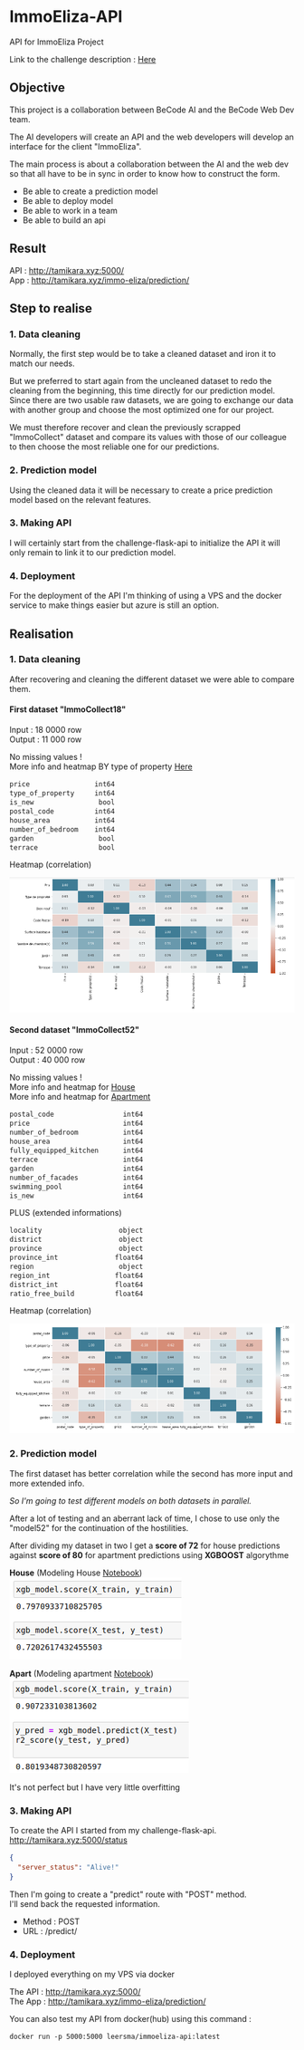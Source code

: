 # ImmoEliza-API

API for ImmoEliza Project

Link to the challenge description :  [Here](https://github.com/becodeorg/CRL-Turing-4.22/blob/master/Projects/4.Prediction_api/README.md)

## Objective
This project is a collaboration between BeCode AI and the BeCode Web Dev team.

The AI developers will create an API and the web developers will develop an interface for the client "ImmoEliza".

The main process is about a collaboration between the AI and the web dev so that all have to be in sync in order to know how to construct the form.

- Be able to create a prediction model
- Be able to deploy model
- Be able to work in a team
- Be able to build an api

## Result

API : http://tamikara.xyz:5000/  
App : http://tamikara.xyz/immo-eliza/prediction/

## Step to realise

### 1. Data cleaning

Normally, the first step would be to take a cleaned dataset and iron it to match our needs.  

But we preferred to start again from the uncleaned dataset to redo the cleaning from the beginning, this time directly for our prediction model.  
Since there are two usable raw datasets, we are going to exchange our data with another group and choose the most optimized one for our project.

We must therefore recover and clean the previously scrapped "ImmoCollect" dataset and compare its values with those of our colleague to then choose the most reliable one for our predictions.

### 2. Prediction model

Using the cleaned data it will be necessary to create a price prediction model based on the relevant features.
### 3. Making API

I will certainly start from the challenge-flask-api to initialize the API it will only remain to link it to our prediction model.

### 4. Deployment

For the deployment of the API I'm thinking of using a VPS and the docker service to make things easier but azure is still an option.

## Realisation

### 1. Data cleaning

After recovering and cleaning the different dataset we were able to compare them.  

#### First dataset "ImmoCollect18"
 
Input : 18 0000 row  
Output : 11 000 row  

No missing values !  
More info and heatmap BY type of property [Here](data-cleaning-IC18.ipynb)

```
price                int64
type_of_property     int64
is_new                bool
postal_code          int64
house_area           int64
number_of_bedroom    int64
garden                bool
terrace               bool
```

Heatmap (correlation) 

![heatmap](./assets/hm1.png "heatmap du dataset ImmoCollect18")

#### Second dataset "ImmoCollect52"
 
Input : 52 0000 row  
Output : 40 000 row  

No missing values !  
More info and heatmap for [House](data-cleaning-IC52house.ipynb)  
More info and heatmap for [Apartment](data-cleaning-IC52apart.ipynb)  

```
postal_code                 int64
price                       int64
number_of_bedroom           int64
house_area                  int64
fully_equipped_kitchen      int64
terrace                     int64
garden                      int64
number_of_facades           int64
swimming_pool               int64
is_new                      int64
```

PLUS (extended informations)

```
locality                   object
district                   object
province                   object
province_int              float64
region                     object
region_int                float64
district_int              float64
ratio_free_build          float64
```

Heatmap (correlation) 

![heatmap](./assets/hm2.png "heatmap du dataset ImmoCollect18")

### 2. Prediction model

The first dataset has better correlation while the second has more input and more extended info.

_So I'm going to test different models on both datasets in parallel._

After a lot of testing and an aberrant lack of time, I chose to use only the "model52" for the continuation of the hostilities.

After dividing my dataset in two I get a **score of 72** for house predictions against **score of 80** for apartment predictions using **XGBOOST** algorythme

__House__ (Modeling House [Notebook](model52house.ipynb))    
![score](./assets/score_h.png "score for house using xgboost")

__Apart__ (Modeling apartment [Notebook](model52apart.ipynb))  
![score](./assets/score_a.png "score for apart using xgboost")

It's not perfect but I have very little overfitting

### 3. Making API

To create the API I started from my challenge-flask-api.   
http://tamikara.xyz:5000/status

```json
{
  "server_status": "Alive!"
}
```

Then I'm going to create a "predict" route with "POST" method.  
I'll send back the requested information.

- Method : POST
- URL : /predict/

### 4. Deployment

I deployed everything on my VPS via docker

The API : http://tamikara.xyz:5000/  
The App : http://tamikara.xyz/immo-eliza/prediction/

You can also test my API from docker(hub) using this command :

```Docker
docker run -p 5000:5000 leersma/immoeliza-api:latest
```
